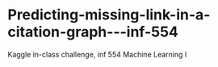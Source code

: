 # Predicting-missing-link-in-a-citation-graph---inf-554
Kaggle in-class challenge, inf 554 Machine Learning I

